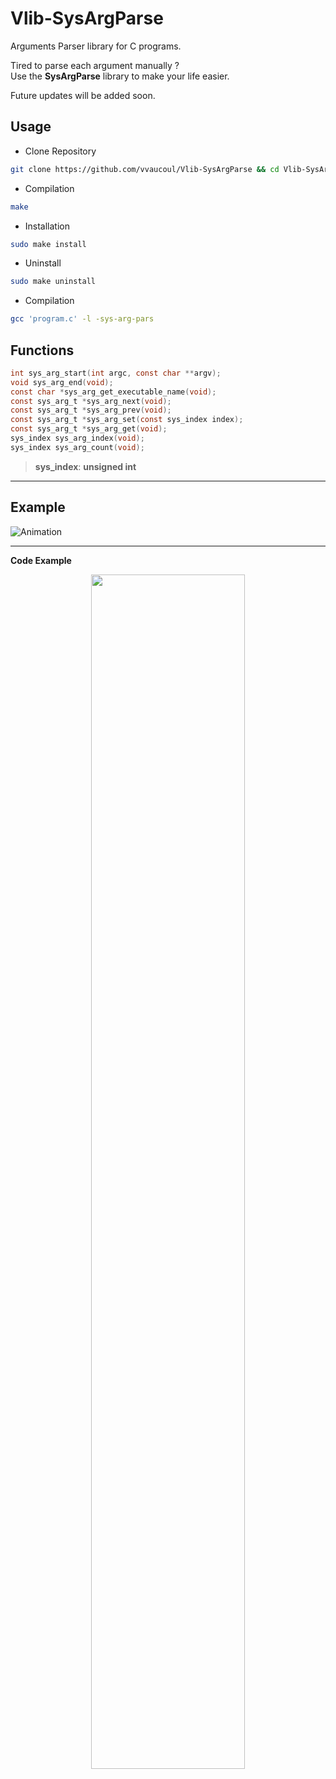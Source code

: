 # Vlib-SysArgParse
Arguments Parser library for C programs.

Tired to parse each argument manually ?<br>
Use the **SysArgParse** library to make your life easier.<br>

Future updates will be added soon.

## Usage

- Clone Repository
```bash
git clone https://github.com/vvaucoul/Vlib-SysArgParse && cd Vlib-SysArgParse
```

- Compilation
```bash
make
```

- Installation
```bash
sudo make install
```

- Uninstall
```bash
sudo make uninstall
```

- Compilation
```bash
gcc 'program.c' -l -sys-arg-pars
```

## Functions

```C
int sys_arg_start(int argc, const char **argv);
void sys_arg_end(void);
const char *sys_arg_get_executable_name(void);
const sys_arg_t *sys_arg_next(void);
const sys_arg_t *sys_arg_prev(void);
const sys_arg_t *sys_arg_set(const sys_index index);
const sys_arg_t *sys_arg_get(void);
sys_index sys_arg_index(void);
sys_index sys_arg_count(void);
```

> **sys_index**: **unsigned int**

---

## Example

![Animation](https://user-images.githubusercontent.com/66129673/198832264-e1ac074f-d0f3-40de-8be6-d5199c38cc14.gif)

---

**Code Example**
<p align="center">
  <img width="70%" src="https://user-images.githubusercontent.com/66129673/198832711-09156f93-2e23-49bb-a2bd-64d559f4b023.png">
</p>
